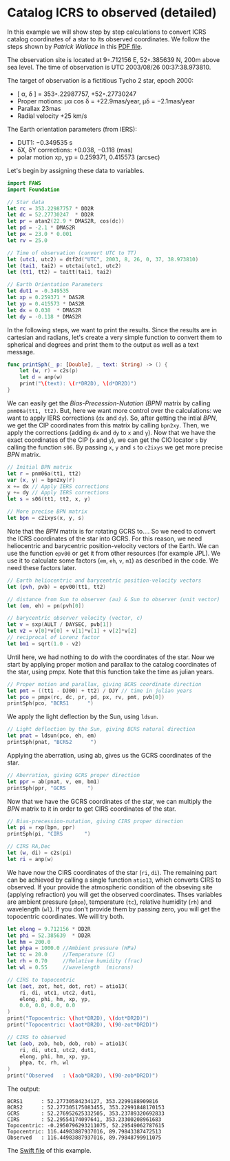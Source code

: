 # Catalog ICRS to observed (detailed)

In this example we will show step by step calculations to convert ICRS catalog coordinates of a star to its observed coordinates. We follow the steps shown by *Patrick Wallace* in this [PDF file](https://syrte.obspm.fr/iau/iauWGnfa/ExPW04.pdf).

The observation site is located at 9◦.712156 E, 52◦.385639 N, 200m above sea level. The time of observation is UTC 2003/08/26 00:37:38.973810.

The target of observation is a fictitious Tycho 2 star, epoch 2000:
- [ α, δ ] = 353◦.22987757, +52◦.27730247
- Proper motions: μα cos δ = +22.9mas/year, μδ = −2.1mas/year
- Parallax 23mas
- Radial velocity +25 km/s

The Earth orientation parameters (from IERS):
- DUT1: −0.349535 s
- δX, δY corrections: +0.038, −0.118 (mas)
- polar motion xp, yp = 0.259371, 0.415573 (arcsec)

Let's begin by assigning these data to variables.

```swift
import FAWS
import Foundation

// Star data
let rc = 353.22987757 * DD2R
let dc = 52.27730247  * DD2R
let pr = atan2(22.9 * DMAS2R, cos(dc))
let pd = -2.1 * DMAS2R
let px = 23.0 * 0.001
let rv = 25.0

// Time of observation (convert UTC to TT)
let (utc1, utc2) = dtf2d("UTC", 2003, 8, 26, 0, 37, 38.973810)
let (tai1, tai2) = utctai(utc1, utc2)
let (tt1, tt2) = taitt(tai1, tai2)

// Earth Orientation Parameters
let dut1 = -0.349535
let xp = 0.259371 * DAS2R
let yp = 0.415573 * DAS2R
let dx = 0.038  * DMAS2R
let dy = -0.118 * DMAS2R
```

In the following steps, we want to print the results. Since the results are in cartesian and radians, let's create a very simple function to convert them to spherical and degrees and print them to the output as well as a text message.

```swift
func printSph(_ p: [Double], _ text: String) -> () {
    let (w, r) = c2s(p)
    let d = anp(w)
    print("\(text): \(r*DR2D), \(d*DR2D)")
}
```

We can easily get the *Bias-Precession-Nutation (BPN)* matrix by calling `pnm06a(tt1, tt2)`. But, here we want more control over the calculations: we want to apply IERS corrections (`dx` and `dy`). So, after getting the intial *BPN*, we get the CIP coordinates from this matrix by calling `bpn2xy`. Then, we apply the corrections (adding `dx` and `dy` to `x` and `y`). Now that we have the exact coordinates of the CIP (`x` and `y`), we can get the CIO locator `s` by calling the function `s06`. By passing `x`, `y` and `s` to `c2ixys` we get more precise *BPN* matrix.

```swift
// Initial BPN matrix
let r = pnm06a(tt1, tt2)
var (x, y) = bpn2xy(r)
x += dx // Apply IERS corrections
y += dy // Apply IERS corrections
let s = s06(tt1, tt2, x, y)

// More precise BPN matrix
let bpn = c2ixys(x, y, s)
```

Note that the *BPN* matrix is for rotating GCRS to....
So we need to convert the ICRS coordinates of the star into GCRS. For this reason, we need heliocentric and barycentric position-velocity vectors of the Earth. We can use the function `epv00` or get it from other resources (for example JPL). We use it to calculate some factors (`em`, `eh`, `v`, `m1`) as described in the code. We need these factors later.

```swift
// Earth heliocentric and barycentric position-velocity vectors
let (pvh, pvb) = epv00(tt1, tt2)

// distance from Sun to observer (au) & Sun to observer (unit vector)
let (em, eh) = pn(pvh[0])

// barycentric observer velocity (vector, c)
let v = sxp(AULT / DAYSEC, pvb[1])
let v2 = v[0]*v[0] + v[1]*v[1] + v[2]*v[2]
// reciprocal of Lorenz factor
let bm1 = sqrt(1.0 - v2)
```

Until here, we had nothing to do with the coordinates of the star. Now we start by applying proper motion and parallax to the catalog coordinates of the star, using pmpx. Note that this function take the time as julian years.

```swift
// Proper motion and parallax, giving BCRS coordinate direction
let pmt = ((tt1 - DJ00) + tt2) / DJY // time in julian years
let pco = pmpx(rc, dc, pr, pd, px, rv, pmt, pvb[0])
printSph(pco, "BCRS1      ")
```

We apply the light deflection by the Sun, using `ldsun`.

```swift
// Light deflection by the Sun, giving BCRS natural direction
let pnat = ldsun(pco, eh, em)
printSph(pnat, "BCRS2      ")
```

Applying the aberration, using ab, gives us the GCRS coordinates of the star.

```swift
// Aberration, giving GCRS proper direction
let ppr = ab(pnat, v, em, bm1)
printSph(ppr, "GCRS       ")
```

Now that we have the GCRS coordinates of the star, we can multiply the *BPN* matrix to it in order to get CIRS coordinates of the star.

```swift
// Bias-precession-nutation, giving CIRS proper direction
let pi = rxp(bpn, ppr)
printSph(pi, "CIRS       ")

// CIRS RA,Dec
let (w, di) = c2s(pi)
let ri = anp(w)
```

We have now the CIRS coordinates of the star (`ri`, `di`). The remaining part can be achieved by calling a single function `atio13`, which converts CIRS to observed. If your provide the atmospheric condition of the obseving site (applying refraction) you will get the observed coordinates. Thses variables are ambient pressure (`phpa`), temperature (`tc`), relative humidity (`rh`) and wavelength (`wl`). If you don't provide them by passing zero, you will get the topocentric coordinates. We will try both.

```swift
let elong = 9.712156 * DD2R
let phi = 52.385639  * DD2R
let hm = 200.0
let phpa = 1000.0 //Ambient pressure (HPa)
let tc = 20.0     //Temperature (C)
let rh = 0.70     //Relative humidity (frac)
let wl = 0.55     //wavelength  (microns)

// CIRS to topocentric
let (aot, zot, hot, dot, rot) = atio13(
    ri, di, utc1, utc2, dut1,
    elong, phi, hm, xp, yp,
    0.0, 0.0, 0.0, 0.0
)
print("Topocentric: \(hot*DR2D), \(dot*DR2D)")
print("Topocentric: \(aot*DR2D), \(90-zot*DR2D)")

// CIRS to observed
let (aob, zob, hob, dob, rob) = atio13(
    ri, di, utc1, utc2, dut1,
    elong, phi, hm, xp, yp,
    phpa, tc, rh, wl
)
print("Observed   : \(aob*DR2D), \(90-zob*DR2D)")
```

The output:

```
BCRS1      : 52.27730584234127, 353.2299188909816
BCRS2      : 52.277305175083455, 353.22991848170153
GCRS       : 52.276952625332505, 353.23789320692833
CIRS       : 52.29554174097641, 353.23300208961683
Topocentric: -0.2950796293211075, 52.29549062787615
Topocentric: 116.44983887937016, 89.79843387472513
Observed   : 116.44983887937016, 89.79848799911075
```

The [Swift file](https://raw.githubusercontent.com/behrouzz/behrouzz.github.io/master/faws/icrs_obs_detailed.swift) of this example.
